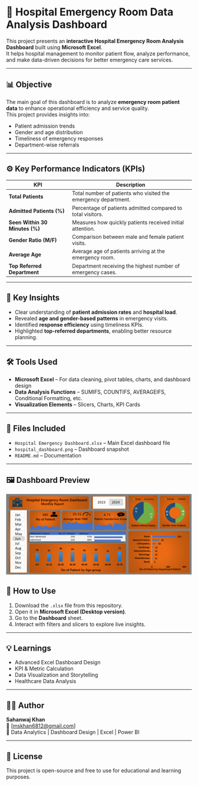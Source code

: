 # 🏥 Hospital Emergency Room Data Analysis Dashboard

This project presents an **interactive Hospital Emergency Room Analysis Dashboard** built using **Microsoft Excel**.  
It helps hospital management to monitor patient flow, analyze performance, and make data-driven decisions for better emergency care services.

---

## 📊 Objective
The main goal of this dashboard is to analyze **emergency room patient data** to enhance operational efficiency and service quality.  
This project provides insights into:
- Patient admission trends  
- Gender and age distribution  
- Timeliness of emergency responses  
- Department-wise referrals  

---

## ⚙️ Key Performance Indicators (KPIs)

| KPI | Description |
|-----|--------------|
| **Total Patients** | Total number of patients who visited the emergency department. |
| **Admitted Patients (%)** | Percentage of patients admitted compared to total visitors. |
| **Seen Within 30 Minutes (%)** | Measures how quickly patients received initial attention. |
| **Gender Ratio (M/F)** | Comparison between male and female patient visits. |
| **Average Age** | Average age of patients arriving at the emergency room. |
| **Top Referred Department** | Department receiving the highest number of emergency cases. |

---

## 🧠 Key Insights
- Clear understanding of **patient admission rates** and **hospital load**.  
- Revealed **age and gender-based patterns** in emergency visits.  
- Identified **response efficiency** using timeliness KPIs.  
- Highlighted **top-referred departments**, enabling better resource planning.  

---

## 🛠 Tools Used
- **Microsoft Excel** – For data cleaning, pivot tables, charts, and dashboard design  
- **Data Analysis Functions** – SUMIFS, COUNTIFS, AVERAGEIFS, Conditional Formatting, etc.  
- **Visualization Elements** – Slicers, Charts, KPI Cards  

---

## 📂 Files Included
- `Hospital Emergency Dashboard.xlsx` – Main Excel dashboard file  
- `hospital_dashboard.png` – Dashboard snapshot  
- `README.md` – Documentation  

---

## 🖼️ Dashboard Preview

![Hospital Emergency Dashboard](hospital_dashboard.png.png)



## 🚀 How to Use
1. Download the `.xlsx` file from this repository.  
2. Open it in **Microsoft Excel (Desktop version)**.  
3. Go to the **Dashboard** sheet.  
4. Interact with filters and slicers to explore live insights.  

---

## 💡 Learnings
- Advanced Excel Dashboard Design  
- KPI & Metric Calculation  
- Data Visualization and Storytelling  
- Healthcare Data Analysis  

---

## 👨‍💻 Author
**Sahanwaj Khan**  
📧 [mskhan6812@gmail.com]  
💼 Data Analytics | Dashboard Design | Excel | Power BI  

---

## 📜 License
This project is open-source and free to use for educational and learning purposes.


